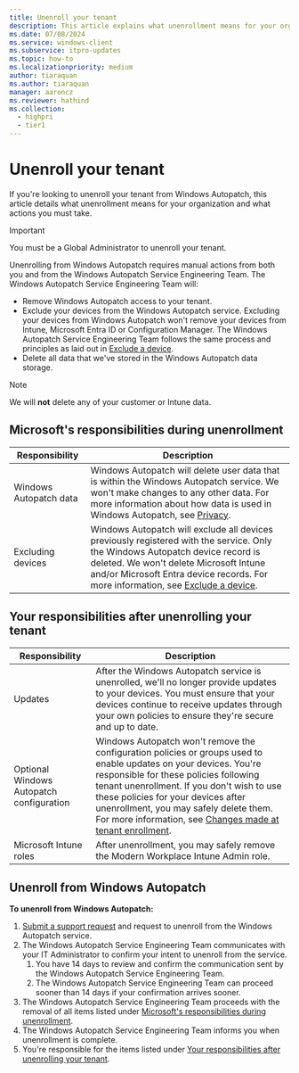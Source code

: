 ```yaml
---
title: Unenroll your tenant
description: This article explains what unenrollment means for your organization and what actions you must take.
ms.date: 07/08/2024
ms.service: windows-client
ms.subservice: itpro-updates
ms.topic: how-to
ms.localizationpriority: medium
author: tiaraquan
ms.author: tiaraquan
manager: aaroncz
ms.reviewer: hathind
ms.collection:
  - highpri
  - tier1
---
```


# Unenroll your tenant

If you're looking to unenroll your tenant from Windows Autopatch, this article details what unenrollment means for your organization and what actions you must take.

> [!IMPORTANT]
> You must be a Global Administrator to unenroll your tenant.

Unenrolling from Windows Autopatch requires manual actions from both you and from the Windows Autopatch Service Engineering Team. The Windows Autopatch Service Engineering Team will:

- Remove Windows Autopatch access to your tenant.
- Exclude your devices from the Windows Autopatch service. Excluding your devices from Windows Autopatch won't remove your devices from Intune, Microsoft Entra ID or Configuration Manager. The Windows Autopatch Service Engineering Team follows the same process and principles as laid out in [Exclude a device](../operate/windows-autopatch-exclude-device.md).
- Delete all data that we've stored in the Windows Autopatch data storage.

> [!NOTE]
> We will **not** delete any of your customer or Intune data.

## Microsoft's responsibilities during unenrollment

| Responsibility | Description |
| ----- | ----- |
| Windows Autopatch data | Windows Autopatch will delete user data that is within the Windows Autopatch service. We won't make changes to any other data. For more information about how data is used in Windows Autopatch, see [Privacy](../overview/windows-autopatch-privacy.md). |
| Excluding devices | Windows Autopatch will exclude all devices previously registered with the service. Only the Windows Autopatch device record is deleted. We won't delete Microsoft Intune and/or Microsoft Entra device records. For more information, see [Exclude a device](../operate/windows-autopatch-exclude-device.md). |

## Your responsibilities after unenrolling your tenant

| Responsibility | Description |
| ----- | ----- |
| Updates | After the Windows Autopatch service is unenrolled, we'll no longer provide updates to your devices.  You must ensure that your devices continue to receive updates through your own policies to ensure they're secure and up to date. |
| Optional Windows Autopatch configuration | Windows Autopatch won't remove the configuration policies or groups used to enable updates on your devices. You're responsible for these policies following tenant unenrollment. If you don't wish to use these policies for your devices after unenrollment, you may safely delete them. For more information, see [Changes made at tenant enrollment](../references/windows-autopatch-changes-to-tenant.md). |
| Microsoft Intune roles | After unenrollment, you may safely remove the Modern Workplace Intune Admin role. |

## Unenroll from Windows Autopatch

**To unenroll from Windows Autopatch:**

1. [Submit a support request](../operate/windows-autopatch-support-request.md) and request to unenroll from the Windows Autopatch service.
1. The Windows Autopatch Service Engineering Team communicates with your IT Administrator to confirm your intent to unenroll from the service.
    1. You have 14 days to review and confirm the communication sent by the Windows Autopatch Service Engineering Team.
    2. The Windows Autopatch Service Engineering Team can proceed sooner than 14 days if your confirmation arrives sooner.
1. The Windows Autopatch Service Engineering Team proceeds with the removal of all items listed under [Microsoft's responsibilities during unenrollment](#microsofts-responsibilities-during-unenrollment).
1. The Windows Autopatch Service Engineering Team informs you when unenrollment is complete.
1. You're responsible for the items listed under [Your responsibilities after unenrolling your tenant](#your-responsibilities-after-unenrolling-your-tenant).
